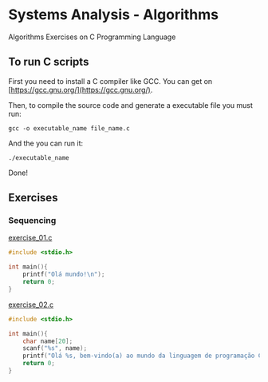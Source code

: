# Systems Analysis - Algorithms
Algorithms Exercises on C Programming Language

## To run C scripts
First you need to install a C compiler like GCC. You can get on [https://gcc.gnu.org/](https://gcc.gnu.org/).

Then, to compile the source code and generate a executable file you must run:

```shell
gcc -o executable_name file_name.c
```

And the you can run it:

```shell
./executable_name
```

Done!

## Exercises

### Sequencing

[exercise_01.c](exercises_sequencing/exercise_01.c)

```c
#include <stdio.h>

int main(){
    printf("Olá mundo!\n");
    return 0;
} 
```

[exercise_02.c](exercises_sequencing/exercise_02.c)

```c
#include <stdio.h>

int main(){
    char name[20];
    scanf("%s", name);
    printf("Olá %s, bem-vindo(a) ao mundo da linguagem de programação C!", name);
    return 0;
}
```
